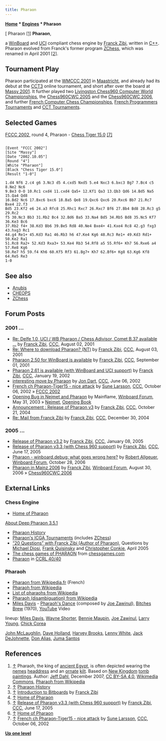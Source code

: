 ```yaml
---
title: Pharaon
---
```

**[Home](Home "Home") \* [Engines](Engines "Engines") \* Pharaon**



[ Pharaon <a id="cite-note-1" href="#cite-ref-1">[1]</a>
**Pharaon**,  

a [WinBoard](WinBoard "WinBoard") and [UCI](UCI "UCI") compliant chess engine by [Franck Zibi](Franck_Zibi "Franck Zibi"), written in [C++](Cpp "Cpp"). Pharaon evolved from Franck's former program [ZChess](ZChess "ZChess"), which was renamed in April 2001 <a id="cite-note-2" href="#cite-ref-2">[2]</a>. 



## Tournament Play


Pharaon participated at the [WMCCC 2001](WMCCC_2001 "WMCCC 2001") in [Maastricht](https://en.wikipedia.org/wiki/Maastricht), and already had its debut at the [CCT3](CCT3 "CCT3") online tournament, and short after over the board at [Massy 2001](Massy_2001 "Massy 2001"). It further played two [Livingston Chess960 Computer World Championships](Livingston_Chess960_Computer_World_Championship "Livingston Chess960 Computer World Championship"), the [Chess960CWC 2005](Chess960CWC_2005 "Chess960CWC 2005") and the [Chess960CWC 2006](Chess960CWC_2006 "Chess960CWC 2006"), and further [French Computer Chess Championships](French_Computer_Chess_Championship "French Computer Chess Championship"), [French Programmers Tournaments](French_Programmers_Tournament "French Programmers Tournament") and [CCT Tournaments](CCT_Tournaments "CCT Tournaments").



## Selected Games


[FCCC 2002](FCCC_2002 "FCCC 2002"), round 4, Pharaon - [Chess Tiger 15.0](Chess_Tiger "Chess Tiger") <a id="cite-note-7" href="#cite-ref-7">[7]</a>




```

[Event "FCCC 2002"]
[Site "Massy"]
[Date "2002.10.05"]
[Round "4"]
[White "Pharaon"]
[Black "Chess Tiger 15.0"]
[Result "1-0"]

1.d4 Nf6 2.c4 g6 3.Nc3 d5 4.cxd5 Nxd5 5.e4 Nxc3 6.bxc3 Bg7 7.Bc4 c5 8.Ne2 Nc6 
9.Be3 O-O 10.Rc1 cxd4 11.cxd4 Qa5+ 12.Kf1 Qa3 13.Qb3 Qd6 14.Bd5 Na5 15.Qa4 Qd8 
16.Bd2 Nc6 17.Bxc6 bxc6 18.Ba5 Qe8 19.Qxc6 Qxc6 20.Rxc6 Bb7 21.Rc7 Bxe4 22.f3 
Bd5 23.Kf2 e6 24.a3 Rfc8 25.Rhc1 Rxc7 26.Rxc7 Bf6 27.Bb4 Bd8 28.Rc3 g5 29.Rc2 
f5 30.Nc3 Bb3 31.Rb2 Bc4 32.Bd6 Ba5 33.Na4 Bd5 34.Rb5 Bd8 35.Nc5 Kf7 36.Ke3 Bc6 
37.Rb2 f4+ 38.Kd3 Bb6 39.Be5 Rd8 40.Ne4 Bxe4+ 41.Kxe4 Rc8 42.g3 fxg3 43.hxg3 Rc1
44.g4 Re1+ 45.Kd3 Ra1 46.Rb3 h6 47.Ke4 Kg6 48.Rc3 Re1+ 49.Kd3 Rd1+ 50.Ke2 Ra1 
51.Rc8 Ra2+ 52.Kd3 Rxa3+ 53.Ke4 Rb3 54.Rf8 a5 55.Rf6+ Kh7 56.Rxe6 a4 57.Re8 Kg6 
58.Re7 h5 59.f4 Kh6 60.Kf5 Rf3 61.Bg7+ Kh7 62.Bf6+ Kg8 63.Kg6 Kf8 64.Re5 Re3 
1-0

```

## See also


* [Anubis](Anubis "Anubis")
* [CHEOPS](CHEOPS "CHEOPS")
* [ZChess](ZChess "ZChess")


## Forum Posts


### 2001 ...


* [Re: Delfe 1.0, UCI / WB Pharaon / Chess Adivisor, Comet B.37 available ...](https://www.stmintz.com/ccc/index.php?id=182249) by [Franck Zibi](Franck_Zibi "Franck Zibi"), [CCC](CCC "CCC"), August 02, 2001
* [Re: Where to download Pharaon? (NT)](https://www.stmintz.com/ccc/index.php?id=182342) by [Franck Zibi](Franck_Zibi "Franck Zibi"), [CCC](CCC "CCC"), August 03, 2001
* [Pharaon 2.50 for WinBoard is available](https://www.stmintz.com/ccc/index.php?id=186734) by [Franck Zibi](Franck_Zibi "Franck Zibi"), [CCC](CCC "CCC"), September 01, 2001
* [Pharaon 2.61 is available (with WinBoard and UCI support)](https://www.stmintz.com/ccc/index.php?id=208406) by [Franck Zibi](Franck_Zibi "Franck Zibi"), [CCC](CCC "CCC"), January 19, 2002
* [interesting move by Pharaon](https://www.stmintz.com/ccc/index.php?id=234374) by [Jon Dart](Jon_Dart "Jon Dart"), [CCC](CCC "CCC"), June 06, 2002
* [French ch Pharaon-Tiger15 - nice attack](https://www.stmintz.com/ccc/index.php?id=256580) by [Sune Larsson](index.php?title=Sune_Larsson&action=edit&redlink=1 "Sune Larsson (page does not exist)"), [CCC](CCC "CCC"), October 06, 2002 » [FCCC 2002](FCCC_2002 "FCCC 2002")
* [Opening Bug in Nejmet and Pharaon](http://www.open-aurec.com/wbforum/viewtopic.php?f=18&t=42820) by Mainflame, [Winboard Forum](Computer_Chess_Forums "Computer Chess Forums"), May 31, 2003 » [Nejmet](Nejmet "Nejmet"), [Opening Book](Opening_Book "Opening Book")
* [Announcement : Release of Pharaon v3](https://www.stmintz.com/ccc/index.php?id=392705) by [Franck Zibi](Franck_Zibi "Franck Zibi"), [CCC](CCC "CCC"), October 21, 2004
* [Re: Mail from Franck Zibi](https://www.stmintz.com/ccc/index.php?id=403314) by [Franck Zibi](Franck_Zibi "Franck Zibi"), [CCC](CCC "CCC"), December 30, 2004


### 2005 ...


* [Release of Pharaon v3.2](https://www.stmintz.com/ccc/index.php?id=404644) by [Franck Zibi](Franck_Zibi "Franck Zibi"), [CCC](CCC "CCC"), January 08, 2005
* [Release of Pharaon v3.3 (with Chess 960 support)](https://www.stmintz.com/ccc/index.php?id=431772) by [Franck Zibi](Franck_Zibi "Franck Zibi"), [CCC](CCC "CCC"), June 17, 2005
* [Pharaon - winboard.debug: what goes wrong here?](http://www.open-aurec.com/wbforum/viewtopic.php?f=2&t=5802) by [Robert Allgeuer](index.php?title=Robert_Allgeuer&action=edit&redlink=1 "Robert Allgeuer (page does not exist)"), [Winboard Forum](Computer_Chess_Forums "Computer Chess Forums"), October 28, 2006
* [Pharaon in Mainz 2006](http://www.open-aurec.com/wbforum/viewtopic.php?f=2&t=5501) by [Franck Zibi](Franck_Zibi "Franck Zibi"), [Winboard Forum](Computer_Chess_Forums "Computer Chess Forums"), August 30, 2006 » [Chess960CWC 2006](Chess960CWC_2006 "Chess960CWC 2006")


## External Links


### Chess Engine


* [Home of Pharaon](http://www.fzibi.com/pharaon.htm)


 [About Deep Pharaon 3.5.1](http://www.fzibi.com/pharaon/about.htm)
* [Pharaon History](http://www.fzibi.com/pharaon/history.htm)
* [Pharaon's ICGA Tournaments](https://www.game-ai-forum.org/icga-tournaments/program.php?id=124) (includes [ZChess](ZChess "ZChess"))
* [“20 Questions” with Franck Zibi (Author of Pharaon)](http://www.fzibi.com/pharaon/exactachess.htm), Questions by [Michael Diosi](index.php?title=Michael_Diosi&action=edit&redlink=1 "Michael Diosi (page does not exist)"), [Frank Quisinsky](Frank_Quisinsky "Frank Quisinsky") and [Christopher Conkie](index.php?title=Christopher_Conkie&action=edit&redlink=1 "Christopher Conkie (page does not exist)"), April 2005
* [The chess games of PHARAON](http://www.chessgames.com/perl/chessplayer?pid=54049) from [chessgames.com](http://www.chessgames.com/index.html)
* [Pharaon](http://www.computerchess.org.uk/ccrl/4040/cgi/compare_engines.cgi?family=Pharaon&print=Rating+list&print=Results+table&print=LOS+table&print=Ponder+hit+table&print=Eval+difference+table&print=Comopp+gamenum+table&print=Overlap+table&print=Score+with+common+opponents) in [CCRL 40/40](CCRL "CCRL")


### Pharaoh


* [Pharaon from Wikipedia.fr](http://fr.wikipedia.org/wiki/Pharaon) (French)
* [Pharaoh from Wikipedia](https://en.wikipedia.org/wiki/Pharaoh)
* [List of pharaohs from Wikipedia](https://en.wikipedia.org/wiki/List_of_pharaohs)
* [Pharaoh (disambiguation) from Wikipedia](https://en.wikipedia.org/wiki/Pharaoh_%28disambiguation%29)
* [Miles Davis](Category:Miles_Davis "Category:Miles Davis") - [Pharaoh's Dance](https://en.wikipedia.org/wiki/Bitches_Brew#Track_listing) (composed by [Joe Zawinul](Category:Joe_Zawinul "Category:Joe Zawinul")), [Bitches Brew](https://en.wikipedia.org/wiki/Bitches_Brew) (1970), [YouTube](https://en.wikipedia.org/wiki/YouTube) Video


 lineup: [Miles Davis](Category:Miles_Davis "Category:Miles Davis"), [Wayne Shorter](Category:Wayne_Shorter "Category:Wayne Shorter"), [Bennie Maupin](Category:Bennie_Maupin "Category:Bennie Maupin"), [Joe Zawinul](Category:Joe_Zawinul "Category:Joe Zawinul"), [Larry Young](https://en.wikipedia.org/wiki/Larry_Young_(musician)), [Chick Corea](Category:Chick_Corea "Category:Chick Corea")  

 [John McLaughlin](Category:John_McLaughlin "Category:John McLaughlin"), [Dave Holland](Category:Dave_Holland "Category:Dave Holland"), [Harvey Brooks](https://en.wikipedia.org/wiki/Harvey_Brooks_(bassist)), [Lenny White](Category:Lenny_White "Category:Lenny White"), [Jack DeJohnette](Category:Jack_DeJohnette "Category:Jack DeJohnette"), [Don Alias](https://en.wikipedia.org/wiki/Don_Alias), [Juma Santos](https://en.wikipedia.org/wiki/Juma_Santos)
 
## References


1. <a id="cite-ref-1" href="#cite-note-1">↑</a> Pharaoh, the king of [ancient Egypt](https://en.wikipedia.org/wiki/Ancient_Egypt), is often depicted wearing the [nemes](https://en.wikipedia.org/wiki/Nemes) [headdress](http://en.wiktionary.org/wiki/headdress) and an [ornate](http://en.wiktionary.org/wiki/ornate) [kilt](https://en.wikipedia.org/wiki/Kilt). Based on [New Kingdom](https://en.wikipedia.org/wiki/New_Kingdom_of_Egypt) [tomb paintings](https://en.wikipedia.org/wiki/Art_of_ancient_Egypt#Painting). Author: [Jeff Dahl](https://en.wikipedia.org/wiki/User:Jeff_Dahl?rdfrom=commons:User:Jeff_Dahl), December 2007, [CC BY-SA 4.0](https://creativecommons.org/licenses/by-sa/4.0/), [Wikimedia Commons](https://en.wikipedia.org/wiki/Wikimedia_Commons), [Pharaoh from Wikipedia](https://en.wikipedia.org/wiki/Pharaoh)
2. <a id="cite-ref-2" href="#cite-note-2">↑</a> [Pharaon History](http://www.fzibi.com/pharaon/history.htm)
3. <a id="cite-ref-3" href="#cite-note-3">↑</a> [Introduction to Bitboards](http://www.fzibi.com/cchess/bitboards.htm) by [Franck Zibi](Franck_Zibi "Franck Zibi")
4. <a id="cite-ref-4" href="#cite-note-4">↑</a> [Home of Pharaon](http://www.fzibi.com/pharaon.htm)
5. <a id="cite-ref-5" href="#cite-note-5">↑</a> [Release of Pharaon v3.3 (with Chess 960 support)](https://www.stmintz.com/ccc/index.php?id=431772) by [Franck Zibi](Franck_Zibi "Franck Zibi"), [CCC](CCC "CCC"), June 17, 2005
6. <a id="cite-ref-6" href="#cite-note-6">↑</a> [Home of Pharaon](http://www.fzibi.com/pharaon.htm)
7. <a id="cite-ref-7" href="#cite-note-7">↑</a> [French ch Pharaon-Tiger15 - nice attack](https://www.stmintz.com/ccc/index.php?id=256580) by [Sune Larsson](index.php?title=Sune_Larsson&action=edit&redlink=1 "Sune Larsson (page does not exist)"), [CCC](CCC "CCC"), October 06, 2002

**[Up one level](Engines "Engines")**







 
